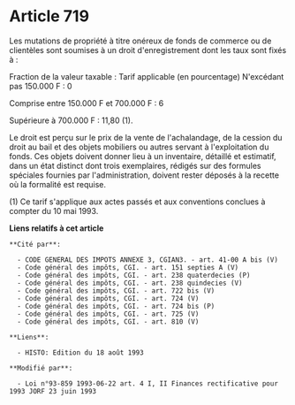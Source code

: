 # Article 719

Les mutations de propriété à titre onéreux de fonds de commerce ou de clientèles sont soumises à un droit d'enregistrement
dont les taux sont fixés à :

Fraction de la valeur taxable : Tarif applicable (en pourcentage)    N'excédant pas 150.000 F : 0

Comprise entre 150.000 F et 700.000 F : 6

Supérieure à 700.000 F : 11,80 (1).

Le droit est perçu sur le prix de la vente de l'achalandage, de la cession du droit au bail et des objets mobiliers ou autres
servant à l'exploitation du fonds. Ces objets doivent donner lieu à un inventaire, détaillé et estimatif, dans un état
distinct dont trois exemplaires, rédigés sur des formules spéciales fournies par l'administration, doivent rester déposés à
la recette où la formalité est requise.

(1) Ce tarif s'applique aux actes passés et aux conventions conclues à compter du 10 mai 1993.

**Liens relatifs à cet article**

	**Cité par**:

	  - CODE GENERAL DES IMPOTS ANNEXE 3, CGIAN3. - art. 41-00 A bis (V)
	  - Code général des impôts, CGI. - art. 151 septies A (V)
	  - Code général des impôts, CGI. - art. 238 quaterdecies (P)
	  - Code général des impôts, CGI. - art. 238 quindecies (V)
	  - Code général des impôts, CGI. - art. 722 bis (V)
	  - Code général des impôts, CGI. - art. 724 (V)
	  - Code général des impôts, CGI. - art. 724 bis (P)
	  - Code général des impôts, CGI. - art. 725 (V)
	  - Code général des impôts, CGI. - art. 810 (V)

	**Liens**:

	  - HISTO: Edition du 18 août 1993

	**Modifié par**:

	  - Loi n°93-859 1993-06-22 art. 4 I, II Finances rectificative pour 1993 JORF 23 juin 1993
